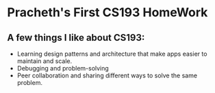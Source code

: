 # Pracheth's First CS193 HomeWork

## A few things I like about CS193:
- Learning design patterns and architecture that make apps easier to maintain and scale.
- Debugging and problem-solving
- Peer collaboration and sharing different ways to solve the same problem.
